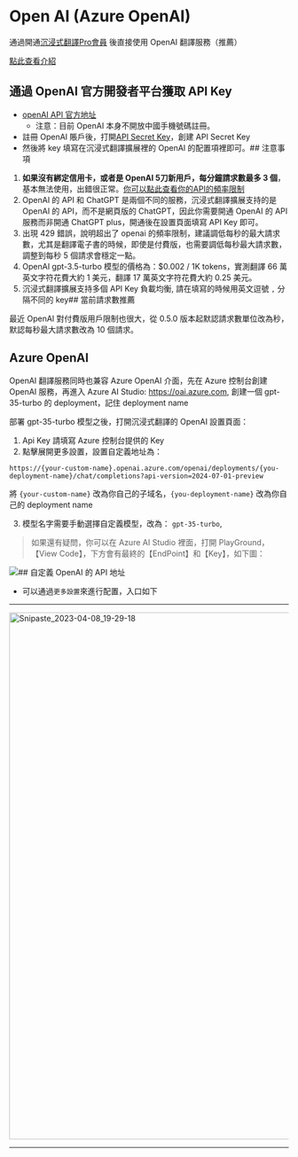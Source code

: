 # Open AI (Azure OpenAI)

通過開通[沉浸式翻譯Pro會員](https://immersivetranslate.com/pricing/) 後直接使用 OpenAI 翻譯服務（推薦）

[點此查看介紹](https://immersivetranslate.com/pricing/)

## 通過 OpenAI 官方開發者平台獲取 API Key

- [openAI API 官方地址](https://openai.com/api/)
  - 注意：目前 OpenAI 本身不開放中國手機號碼註冊。
- 註冊 OpenAI 賬戶後，打開[API Secret Key](https://platform.openai.com/account/api-keys)，創建 API Secret Key
- 然後將 key 填寫在沉浸式翻譯擴展裡的 OpenAI 的配置項裡即可。## 注意事項

1. **如果沒有綁定信用卡，或者是 OpenAI 5刀新用戶，每分鐘請求數最多 3 個**，基本無法使用，出錯很正常。[你可以點此查看你的API的頻率限制](https://platform.openai.com/account/rate-limits)
2. OpenAI 的 API 和 ChatGPT 是兩個不同的服務，沉浸式翻譯擴展支持的是 OpenAI 的 API，而不是網頁版的 ChatGPT，因此你需要開通 OpenAI 的 API 服務而非開通 ChatGPT plus，開通後在設置頁面填寫 API Key 即可。
3. 出現 429 錯誤，說明超出了 openai 的頻率限制，建議調低每秒的最大請求數，尤其是翻譯電子書的時候，即使是付費版，也需要調低每秒最大請求數，調整到每秒 5 個請求會穩定一點。
4. OpenAI gpt-3.5-turbo 模型的價格為：$0.002 / 1K tokens，實測翻譯 66 萬英文字符花費大約 1 美元，翻譯 17 萬英文字符花費大約 0.25 美元。
5. 沉浸式翻譯擴展支持多個 API Key 負載均衡, 請在填寫的時候用英文逗號 `,` 分隔不同的 key## 當前請求數推薦

最近 OpenAI 對付費版用戶限制也很大，從 0.5.0 版本起默認請求數單位改為秒，默認每秒最大請求數改為 10 個請求。

## Azure OpenAI

OpenAI 翻譯服務同時也兼容 Azure OpenAI 介面，先在 Azure 控制台創建 OpenAI 服務，再進入 Azure AI Studio: <https://oai.azure.com>, 創建一個 gpt-35-turbo 的 deployment，記住 deployment name

部署 gpt-35-turbo 模型之後，打開沉浸式翻譯的 OpenAI 設置頁面：

1. Api Key 請填寫 Azure 控制台提供的 Key
2. 點擊展開更多設置，設置自定義地址為：

`https://{your-custom-name}.openai.azure.com/openai/deployments/{you-deployment-name}/chat/completions?api-version=2024-07-01-preview`

將 `{your-custom-name}` 改為你自己的子域名，`{you-deployment-name}` 改為你自己的 deployment name

3. 模型名字需要手動選擇自定義模型，改為： `gpt-35-turbo`,

> 如果還有疑問，你可以在 Azure AI Studio 裡面，打開 PlayGround，【View Code】，下方會有最終的【EndPoint】和【Key】，如下圖：

![](https://s.immersivetranslate.com/static/official-static/assets/docs/doc-assets/azure-openai-key.jpg)## 自定義 OpenAI 的 API 地址

- 可以通過`更多設置`來進行配置，入口如下

---

<img width="951" alt="Snipaste_2023-04-08_19-29-18" src="https://user-images.githubusercontent.com/5794691/230718739-ff661ce3-04af-4391-8efc-9a5a1c8374b0.png"/>

---
